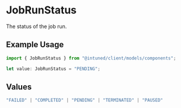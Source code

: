 # JobRunStatus

The status of the job run.

## Example Usage

```typescript
import { JobRunStatus } from "@intuned/client/models/components";

let value: JobRunStatus = "PENDING";
```

## Values

```typescript
"FAILED" | "COMPLETED" | "PENDING" | "TERMINATED" | "PAUSED"
```